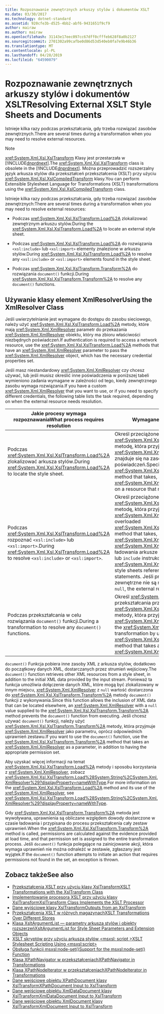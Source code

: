 ```yaml
---
title: Rozpoznawanie zewnętrznych arkuszy stylów i dokumentów XSLT
ms.date: 03/30/2017
ms.technology: dotnet-standard
ms.assetid: 920cfe3b-d525-4bb2-abf6-9431651f9cf9
author: mairaw
ms.author: mairaw
ms.openlocfilehash: 31143e17eec097cc67dff0cfffeb628f8a0b2127
ms.sourcegitcommit: 2701302a99cafbe0d86d53d540eb0fa7e9b46b36
ms.translationtype: MT
ms.contentlocale: pl-PL
ms.lasthandoff: 04/28/2019
ms.locfileid: "64590079"
---
```

# <a name="resolving-external-xslt-style-sheets-and-documents"></a><span data-ttu-id="fbf68-102">Rozpoznawanie zewnętrznych arkuszy stylów i dokumentów XSLT</span><span class="sxs-lookup"><span data-stu-id="fbf68-102">Resolving External XSLT Style Sheets and Documents</span></span>
<span data-ttu-id="fbf68-103">Istnieje kilka razy podczas przekształcania, gdy trzeba rozwiązać zasobów zewnętrznych.</span><span class="sxs-lookup"><span data-stu-id="fbf68-103">There are several times during a transformation when you may need to resolve external resources.</span></span>  
  
> [!NOTE]
>  <span data-ttu-id="fbf68-104"><xref:System.Xml.Xsl.XslTransform> Klasy jest przestarzała w [!INCLUDE[dnprdnext](../../../../includes/dnprdnext-md.md)].</span><span class="sxs-lookup"><span data-stu-id="fbf68-104">The <xref:System.Xml.Xsl.XslTransform> class is obsolete in the [!INCLUDE[dnprdnext](../../../../includes/dnprdnext-md.md)].</span></span> <span data-ttu-id="fbf68-105">Można przeprowadzić rozszerzalny język arkusza stylów dla przekształceń przekształcenia (XSLT) przy użyciu <xref:System.Xml.Xsl.XslCompiledTransform> klasy.</span><span class="sxs-lookup"><span data-stu-id="fbf68-105">You can perform Extensible Stylesheet Language for Transformations (XSLT) transformations using the <xref:System.Xml.Xsl.XslCompiledTransform> class.</span></span>  
  
 <span data-ttu-id="fbf68-106">Istnieje kilka razy podczas przekształcania, gdy trzeba rozwiązać zasobów zewnętrznych:</span><span class="sxs-lookup"><span data-stu-id="fbf68-106">There are several times during a transformation when you may need to resolve external resources:</span></span>  
  
- <span data-ttu-id="fbf68-107">Podczas <xref:System.Xml.Xsl.XslTransform.Load%2A> zlokalizować zewnętrznym arkuszu stylów.</span><span class="sxs-lookup"><span data-stu-id="fbf68-107">During the <xref:System.Xml.Xsl.XslTransform.Load%2A> to locate an external style sheet.</span></span>  
  
- <span data-ttu-id="fbf68-108">Podczas <xref:System.Xml.Xsl.XslTransform.Load%2A> do rozwiązania `<xsl:include>` lub `<xsl:import>` elementy znalezione w arkuszu stylów.</span><span class="sxs-lookup"><span data-stu-id="fbf68-108">During <xref:System.Xml.Xsl.XslTransform.Load%2A> to resolve any `<xsl:include>` or `<xsl:import>` elements found in the style sheet.</span></span>  
  
- <span data-ttu-id="fbf68-109">Podczas <xref:System.Xml.Xsl.XslTransform.Transform%2A> do rozwiązania `document()` funkcji.</span><span class="sxs-lookup"><span data-stu-id="fbf68-109">During <xref:System.Xml.Xsl.XslTransform.Transform%2A> to resolve any `document()` functions.</span></span>  
  
## <a name="using-the-xmlresolver-class"></a><span data-ttu-id="fbf68-110">Używanie klasy element XmlResolver</span><span class="sxs-lookup"><span data-stu-id="fbf68-110">Using the XmlResolver Class</span></span>  
 <span data-ttu-id="fbf68-111">Jeśli uwierzytelnianie jest wymagane do dostępu do zasobu sieciowego, należy użyć <xref:System.Xml.Xsl.XslTransform.Load%2A> metody, które mają <xref:System.Xml.XmlResolver> parametr do przekazania <xref:System.Xml.XmlResolver> obiektu, który ma zbioru właściwości niezbędnych poświadczeń.</span><span class="sxs-lookup"><span data-stu-id="fbf68-111">If authentication is required to access a network resource, use the <xref:System.Xml.Xsl.XslTransform.Load%2A> methods that have an <xref:System.Xml.XmlResolver> parameter to pass the <xref:System.Xml.XmlResolver> object, which has the necessary credential properties set.</span></span>  
  
 <span data-ttu-id="fbf68-112">Jeśli masz niestandardowy <xref:System.Xml.XmlResolver> czy chcesz używać, lub jeśli musisz określić inne poświadczenia w poniższej tabeli wymieniono zadania wymagane w zależności od tego, kiedy zewnętrznego zasobu wymaga rozwiązania.</span><span class="sxs-lookup"><span data-stu-id="fbf68-112">If you have a custom <xref:System.Xml.XmlResolver> that you want to use, or if you need to specify different credentials, the following table lists the task required, depending on when the external resource needs resolution.</span></span>  
  
|<span data-ttu-id="fbf68-113">Jakie procesy wymaga rozpoznawania</span><span class="sxs-lookup"><span data-stu-id="fbf68-113">What process requires resolution</span></span>|<span data-ttu-id="fbf68-114">Wymagane zadania</span><span class="sxs-lookup"><span data-stu-id="fbf68-114">Task required</span></span>|  
|--------------------------------------|-------------------|  
|<span data-ttu-id="fbf68-115">Podczas <xref:System.Xml.Xsl.XslTransform.Load%2A> zlokalizować arkusza stylów.</span><span class="sxs-lookup"><span data-stu-id="fbf68-115">During <xref:System.Xml.Xsl.XslTransform.Load%2A> to locate the style sheet.</span></span>|<span data-ttu-id="fbf68-116">Określ przeciążone <xref:System.Xml.Xsl.XslTransform.Load%2A> metodę, która przyjmuje jako parametr, <xref:System.Xml.XmlResolver> Jeśli arkusz stylów znajduje się na zasób, który wymaga poświadczeń.</span><span class="sxs-lookup"><span data-stu-id="fbf68-116">Specify the overloaded <xref:System.Xml.Xsl.XslTransform.Load%2A> method that takes, as a parameter, an <xref:System.Xml.XmlResolver> if the style sheet is on a resource that requires credentials.</span></span>|  
|<span data-ttu-id="fbf68-117">Podczas <xref:System.Xml.Xsl.XslTransform.Load%2A> rozpoznać `<xsl:include>` lub `<xsl:import>`.</span><span class="sxs-lookup"><span data-stu-id="fbf68-117">During <xref:System.Xml.Xsl.XslTransform.Load%2A> to resolve `<xsl:include>` or `<xsl:import>`.</span></span>|<span data-ttu-id="fbf68-118">Określ przeciążone <xref:System.Xml.Xsl.XslTransform.Load%2A> metodę, która przyjmuje jako parametr, <xref:System.Xml.XmlResolver>.</span><span class="sxs-lookup"><span data-stu-id="fbf68-118">Specify the overloaded <xref:System.Xml.Xsl.XslTransform.Load%2A> method that takes, as a parameter, an <xref:System.Xml.XmlResolver>.</span></span> <span data-ttu-id="fbf68-119"><xref:System.Xml.XmlResolver> Jest używana do ładowania arkusze stylów, odwołuje się `import` lub `include` instrukcji.</span><span class="sxs-lookup"><span data-stu-id="fbf68-119">The <xref:System.Xml.XmlResolver> is used to load the style sheets referenced by the `import` or `include` statements.</span></span> <span data-ttu-id="fbf68-120">Jeśli przekażesz w `null`, zasoby zewnętrzne nie są rozpoznawane.</span><span class="sxs-lookup"><span data-stu-id="fbf68-120">If you pass in `null`, the external resources are not resolved.</span></span>|  
|<span data-ttu-id="fbf68-121">Podczas przekształcania w celu rozwiązania `document()` funkcji.</span><span class="sxs-lookup"><span data-stu-id="fbf68-121">During a transformation to resolve any `document()` functions.</span></span>|<span data-ttu-id="fbf68-122">Określ <xref:System.Xml.XmlResolver> podczas przekształcania przy użyciu <xref:System.Xml.Xsl.XslTransform.Transform%2A> metody, która przyjmuje <xref:System.Xml.XmlResolver> argumentu.</span><span class="sxs-lookup"><span data-stu-id="fbf68-122">Specify the <xref:System.Xml.XmlResolver> during the transformation by using the <xref:System.Xml.Xsl.XslTransform.Transform%2A> method that takes an <xref:System.Xml.XmlResolver> argument.</span></span>|  
  
 <span data-ttu-id="fbf68-123">`document()` Funkcja pobiera inne zasoby XML z arkusza stylów, dodatkowo do początkowy danych XML, dostarczanych przez strumień wejściowy.</span><span class="sxs-lookup"><span data-stu-id="fbf68-123">The `document()` function retrieves other XML resources from a style sheet, in addition to the initial XML data provided by the input stream.</span></span> <span data-ttu-id="fbf68-124">Ponieważ ta funkcja umożliwia dołączenie danych XML, które mogą być zlokalizowany w innym miejscu, <xref:System.Xml.XmlResolver> z `null` wartość dostarczona do <xref:System.Xml.Xsl.XslTransform.Transform%2A> metody `document()` funkcji z wykonywania.</span><span class="sxs-lookup"><span data-stu-id="fbf68-124">Since this function allows the inclusion of XML data that can be located elsewhere, an <xref:System.Xml.XmlResolver> with a `null` value supplied to the <xref:System.Xml.Xsl.XslTransform.Transform%2A> method prevents the `document()` function from executing.</span></span> <span data-ttu-id="fbf68-125">Jeśli chcesz używać `document()` funkcji, należy użyć <xref:System.Xml.Xsl.XslTransform.Transform%2A> metody, która przyjmuje <xref:System.Xml.XmlResolver> jako parametru, oprócz odpowiednich uprawnień zestawu.</span><span class="sxs-lookup"><span data-stu-id="fbf68-125">If you want to use the `document()` function, use the <xref:System.Xml.Xsl.XslTransform.Transform%2A> method that takes an <xref:System.Xml.XmlResolver> as a parameter, in addition to having the appropriate permission set.</span></span>  
  
 <span data-ttu-id="fbf68-126">Aby uzyskać więcej informacji na temat <xref:System.Xml.Xsl.XslTransform.Load%2A> metody i sposobu korzystania z <xref:System.Xml.XmlResolver>, zobacz <xref:System.Xml.Xsl.XslTransform.Load%28System.String%2CSystem.Xml.XmlResolver%29?displayProperty=nameWithType>.</span><span class="sxs-lookup"><span data-stu-id="fbf68-126">For more information on the <xref:System.Xml.Xsl.XslTransform.Load%2A> method and its use of the <xref:System.Xml.XmlResolver>, see <xref:System.Xml.Xsl.XslTransform.Load%28System.String%2CSystem.Xml.XmlResolver%29?displayProperty=nameWithType>.</span></span>  
  
 <span data-ttu-id="fbf68-127">Gdy <xref:System.Xml.Xsl.XslTransform.Transform%2A> metoda jest wywoływana, uprawnienia są obliczane względem dowody dostarczone w czasie ładowania i przypisana do procesu przekształcenia cały zestaw uprawnień.</span><span class="sxs-lookup"><span data-stu-id="fbf68-127">When the <xref:System.Xml.Xsl.XslTransform.Transform%2A> method is called, permissions are calculated against the evidence provided at load time, and that permission set is assigned to the entire transformation process.</span></span> <span data-ttu-id="fbf68-128">Jeśli `document()` funkcja polegające na zainicjowanie akcji, która wymaga uprawnień nie można odnaleźć w zestawie, zgłaszany jest wyjątek.</span><span class="sxs-lookup"><span data-stu-id="fbf68-128">If the `document()` function attempts to initiate an action that requires permissions not found in the set, an exception is thrown.</span></span>  
  
## <a name="see-also"></a><span data-ttu-id="fbf68-129">Zobacz także</span><span class="sxs-lookup"><span data-stu-id="fbf68-129">See also</span></span>

- [<span data-ttu-id="fbf68-130">Przekształcenia XSLT przy użyciu klasy XslTransform</span><span class="sxs-lookup"><span data-stu-id="fbf68-130">XSLT Transformations with the XslTransform Class</span></span>](../../../../docs/standard/data/xml/xslt-transformations-with-the-xsltransform-class.md)
- [<span data-ttu-id="fbf68-131">Implementowanie procesora XSLT przy użyciu klasy XslTransform</span><span class="sxs-lookup"><span data-stu-id="fbf68-131">XslTransform Class Implements the XSLT Processor</span></span>](../../../../docs/standard/data/xml/xsltransform-class-implements-the-xslt-processor.md)
- [<span data-ttu-id="fbf68-132">Dane wyjściowe klasy XslTransform</span><span class="sxs-lookup"><span data-stu-id="fbf68-132">Outputs from an XslTransform</span></span>](../../../../docs/standard/data/xml/outputs-from-an-xsltransform.md)
- [<span data-ttu-id="fbf68-133">Przekształcenia XSLT w różnych magazynach</span><span class="sxs-lookup"><span data-stu-id="fbf68-133">XSLT Transformations Over Different Stores</span></span>](../../../../docs/standard/data/xml/xslt-transformations-over-different-stores.md)
- [<span data-ttu-id="fbf68-134">Klasa XsltArgumentList — parametry arkusza stylów i obiekty rozszerzeń</span><span class="sxs-lookup"><span data-stu-id="fbf68-134">XsltArgumentList for Style Sheet Parameters and Extension Objects</span></span>](../../../../docs/standard/data/xml/xsltargumentlist-for-style-sheet-parameters-and-extension-objects.md)
- [<span data-ttu-id="fbf68-135">XSLT skryptów przy użyciu arkusza stylów \<msxsl: script ></span><span class="sxs-lookup"><span data-stu-id="fbf68-135">XSLT Stylesheet Scripting Using \<msxsl:script></span></span>](../../../../docs/standard/data/xml/xslt-stylesheet-scripting-using-msxsl-script.md)
- [<span data-ttu-id="fbf68-136">Obsługa funkcji msxsl:node-set()</span><span class="sxs-lookup"><span data-stu-id="fbf68-136">Support for the msxsl:node-set() Function</span></span>](../../../../docs/standard/data/xml/support-for-the-msxsl-node-set-function.md)
- [<span data-ttu-id="fbf68-137">Klasa XPathNavigator w przekształceniach</span><span class="sxs-lookup"><span data-stu-id="fbf68-137">XPathNavigator in Transformations</span></span>](../../../../docs/standard/data/xml/xpathnavigator-in-transformations.md)
- [<span data-ttu-id="fbf68-138">Klasa XPathNodeIterator w przekształceniach</span><span class="sxs-lookup"><span data-stu-id="fbf68-138">XPathNodeIterator in Transformations</span></span>](../../../../docs/standard/data/xml/xpathnodeiterator-in-transformations.md)
- [<span data-ttu-id="fbf68-139">Dane wejściowe obiektu XPathDocument klasy XslTransform</span><span class="sxs-lookup"><span data-stu-id="fbf68-139">XPathDocument Input to XslTransform</span></span>](../../../../docs/standard/data/xml/xpathdocument-input-to-xsltransform.md)
- [<span data-ttu-id="fbf68-140">Dane wejściowe obiektu XmlDataDocument klasy XslTransform</span><span class="sxs-lookup"><span data-stu-id="fbf68-140">XmlDataDocument Input to XslTransform</span></span>](../../../../docs/standard/data/xml/xmldatadocument-input-to-xsltransform.md)
- [<span data-ttu-id="fbf68-141">Dane wejściowe obiektu XmlDocument klasy XslTransform</span><span class="sxs-lookup"><span data-stu-id="fbf68-141">XmlDocument Input to XslTransform</span></span>](../../../../docs/standard/data/xml/xmldocument-input-to-xsltransform.md)
